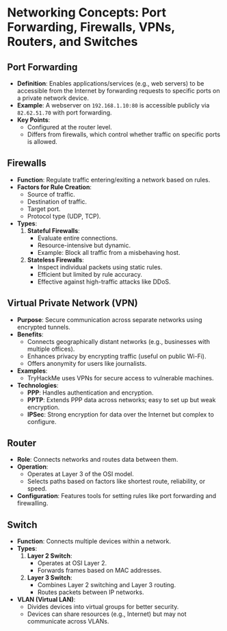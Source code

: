 
# Networking Concepts: Port Forwarding, Firewalls, VPNs, Routers, and Switches

## **Port Forwarding**
- **Definition**: Enables applications/services (e.g., web servers) to be accessible from the Internet by forwarding requests to specific ports on a private network device.
- **Example**: A webserver on `192.168.1.10:80` is accessible publicly via `82.62.51.70` with port forwarding.
- **Key Points**:
  - Configured at the router level.
  - Differs from firewalls, which control whether traffic on specific ports is allowed.

## **Firewalls**
- **Function**: Regulate traffic entering/exiting a network based on rules.
- **Factors for Rule Creation**:
  - Source of traffic.
  - Destination of traffic.
  - Target port.
  - Protocol type (UDP, TCP).
- **Types**:
  1. **Stateful Firewalls**:
     - Evaluate entire connections.
     - Resource-intensive but dynamic.
     - Example: Block all traffic from a misbehaving host.
  2. **Stateless Firewalls**:
     - Inspect individual packets using static rules.
     - Efficient but limited by rule accuracy.
     - Effective against high-traffic attacks like DDoS.

## **Virtual Private Network (VPN)**
- **Purpose**: Secure communication across separate networks using encrypted tunnels.
- **Benefits**:
  - Connects geographically distant networks (e.g., businesses with multiple offices).
  - Enhances privacy by encrypting traffic (useful on public Wi-Fi).
  - Offers anonymity for users like journalists.
- **Examples**:
  - TryHackMe uses VPNs for secure access to vulnerable machines.
- **Technologies**:
  - **PPP**: Handles authentication and encryption.
  - **PPTP**: Extends PPP data across networks; easy to set up but weak encryption.
  - **IPSec**: Strong encryption for data over the Internet but complex to configure.

## **Router**
- **Role**: Connects networks and routes data between them.
- **Operation**:
  - Operates at Layer 3 of the OSI model.
  - Selects paths based on factors like shortest route, reliability, or speed.
- **Configuration**: Features tools for setting rules like port forwarding and firewalling.

## **Switch**
- **Function**: Connects multiple devices within a network.
- **Types**:
  1. **Layer 2 Switch**:
     - Operates at OSI Layer 2.
     - Forwards frames based on MAC addresses.
  2. **Layer 3 Switch**:
     - Combines Layer 2 switching and Layer 3 routing.
     - Routes packets between IP networks.
- **VLAN (Virtual LAN)**:
  - Divides devices into virtual groups for better security.
  - Devices can share resources (e.g., Internet) but may not communicate across VLANs.

